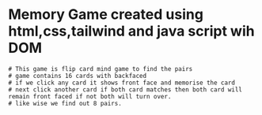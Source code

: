 # Memory Game created using html,css,tailwind and java script wih DOM 

    # This game is flip card mind game to find the pairs
    # game contains 16 cards with backfaced 
    # if we click any card it shows front face and memorise the card 
    # next click another card if both card matches then both card will remain front faced if not both will turn over.
    # like wise we find out 8 pairs.    
